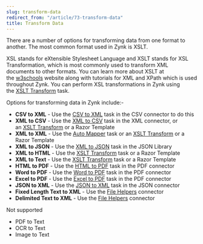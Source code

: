 ```yaml
---
slug: transform-data
redirect_from: "/article/73-transform-data"
title: Transform Data
---
```

There are a number of options for transforming data from one format to another. The most common format used in Zynk is XSLT.

XSL stands for eXtensible Stylesheet Language and XSLT stands for XSL Transformation, which is most commonly used to transform XML documents to other formats. You can learn more about XSLT at the [w3schools](https://www.w3schools.com/xml/xsl_transformation.asp) website along with tutorials for XML and XPath which is used throughout Zynk. You can perform XSL transformations in Zynk using the [XSLT Transform](http://workflow.zynk.com/xslt-transform) task.

Options for transforming data in Zynk include:-

 * **CSV to XML** - Use the [CSV to XML](http://workflow.zynk.com/converting-csv-to-xml) task in the CSV connector to do this
 * **XML to CSV** - Use the [XML to CSV](http://workflow.zynk.com/converting-xml-to-csv) task in the XML connector, or an [XSLT Transform](http://workflow.zynk.com/xslt-transform) or a Razor Template
 * **XML to XML** - Use the [Auto Mapper](http://workflow.zynk.com/auto-mapper) task or an [XSLT Transform](http://workflow.zynk.com/xslt-transform) or a Razor Template
 * **XML to JSON** - Use the [XML to JSON](http://workflow.zynk.com/converting-xml-to-json) task in the JSON Library
 * **XML to HTML** - Use the [XSLT Transform](http://workflow.zynk.com/xslt-transform) task or a Razor Template
 * **XML to Text** - Use the [XSLT Transform](http://workflow.zynk.com/xslt-transform) task or a Razor Template
 * **HTML to PDF** - Use the [HTML to PDF](http://workflow.zynk.com/converting-html-files-to-pdf-documents) task in the PDF connector
 * **Word to PDF** - Use the [Word to PDF](http://workflow.zynk.com/converting-word-files-to-pdf-documents) task in the PDF connector
 * **Excel to PDF** - Use the [Excel to PDF](http://workflow.zynk.com/converting-excel-files-to-pdf-documents) task in the PDF connector
 * **JSON to XML** - Use the [JSON to XML](http://workflow.zynk.com/json-to-xml) task in the JSON connector
 * **Fixed Length Text to XML** - Use the [File Helpers](http://workflow.zynk.com/file-helpers-advanced-usage) connector
 * **Delimited Text to XML** - Use the [File Helpers](http://workflow.zynk.com/file-helpers-advanced-usage) connector

Not supported 

 * PDF to Text
 * OCR to Text
 * Image to Text
